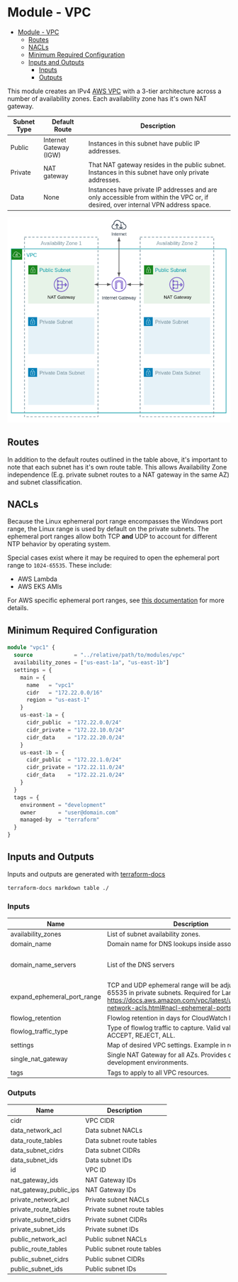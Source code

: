 # Module - VPC

- [Module - VPC](#module---vpc)
  - [Routes](#routes)
  - [NACLs](#nacls)
  - [Minimum Required Configuration](#minimum-required-configuration)
  - [Inputs and Outputs](#inputs-and-outputs)
    - [Inputs](#inputs)
    - [Outputs](#outputs)

This module creates an IPv4 [AWS VPC](https://aws.amazon.com/vpc/faqs/) with a 3-tier architecture across a number of availability zones.   Each availability zone has it's own NAT gateway.

| Subnet Type | Default Route | Description |
|------|-------------|--------|
| Public | Internet Gateway (IGW) | Instances in this subnet have public IP addresses. |
| Private | NAT gateway | That NAT gateway resides in the public subnet. Instances in this subnet have only private addresses. |
| Data | None | Instances have private IP addresses and are only accessible from within the VPC or, if desired, over internal VPN address space.|

![vpc.png](docs/vpc.png)

## Routes

In addition to the default routes outlined in the table above, it's important to note that each subnet has it's own route table.  This allows Availability Zone independence (E.g. private subnet routes to a NAT gateway in the same AZ) and subnet classification.

## NACLs

Because the Linux ephemeral port range encompasses the Windows port range, the Linux range is used by default on the private subnets.  The ephemeral port ranges allow both TCP **and** UDP to account for different NTP behavior by operating system.

Special cases exist where it may be required to open the ephemeral port range to `1024-65535`.  These include:

- AWS Lambda
- AWS EKS AMIs

For AWS specific ephemeral port ranges, see [this documentation](https://docs.aws.amazon.com/vpc/latest/userguide/vpc-network-acls.html#nacl-ephemeral-ports) for more details.

## Minimum Required Configuration

```terraform
module "vpc1" {
  source             = "../relative/path/to/modules/vpc"
  availability_zones = ["us-east-1a", "us-east-1b"]
  settings = {
    main = {
      name   = "vpc1"
      cidr   = "172.22.0.0/16"
      region = "us-east-1"
    }
    us-east-1a = {
      cidr_public  = "172.22.0.0/24"
      cidr_private = "172.22.10.0/24"
      cidr_data    = "172.22.20.0/24"
    }
    us-east-1b = {
      cidr_public  = "172.22.1.0/24"
      cidr_private = "172.22.11.0/24"
      cidr_data    = "172.22.21.0/24"
    }
  }
  tags = {
    environment = "development"
    owner       = "user@domain.com"
    managed-by  = "terraform"
  }
}
```

## Inputs and Outputs

Inputs and outputs are generated with [terraform-docs](https://github.com/segmentio/terraform-docs)

```bash
terraform-docs markdown table ./
```

### Inputs

| Name | Description | Type | Default | Required |
|------|-------------|------|---------|:-----:|
| availability\_zones | List of subnet availability zones. | `list(string)` | n/a | yes |
| domain\_name | Domain name for DNS lookups inside associated VPCs. | `string` | `"ec2.internal"` | no |
| domain\_name\_servers | List of the DNS servers | `list(string)` | <code><pre>[<br>  "AmazonProvidedDNS"<br>]<br></pre></code> | no |
| expand\_ephemeral\_port\_range | TCP and UDP ephemeral range will be adjusted to 1024-65535 in private subnets.  Required for Lambda, EKS, etc.  https://docs.aws.amazon.com/vpc/latest/userguide/vpc-network-acls.html#nacl-ephemeral-ports | `bool` | `false` | no |
| flowlog\_retention | Flowlog retention in days for CloudWatch log group. | `number` | `7` | no |
| flowlog\_traffic\_type | Type of flowlog traffic to capture.  Valid values - ACCEPT, REJECT, ALL. | `string` | `"ALL"` | no |
| settings | Map of desired VPC settings.  Example in readme.md. | `map` | n/a | yes |
| single\_nat\_gateway | Single NAT Gateway for all AZs.  Provides cost savings in development environments. | `bool` | `false` | no |
| tags | Tags to apply to all VPC resources. | `map` | `{}` | no |

### Outputs

| Name | Description |
|------|-------------|
| cidr | VPC CIDR |
| data\_network\_acl | Data subnet NACLs |
| data\_route\_tables | Data subnet route tables |
| data\_subnet\_cidrs | Data subnet CIDRs |
| data\_subnet\_ids | Data subnet IDs |
| id | VPC ID |
| nat\_gateway\_ids | NAT Gateway IDs |
| nat\_gateway\_public\_ips | NAT Gateway IDs |
| private\_network\_acl | Private subnet NACLs |
| private\_route\_tables | Private subnet route tables |
| private\_subnet\_cidrs | Private subnet CIDRs |
| private\_subnet\_ids | Private subnet IDs |
| public\_network\_acl | Public subnet NACLs |
| public\_route\_tables | Public subnet route tables |
| public\_subnet\_cidrs | Public subnet CIDRs |
| public\_subnet\_ids | Public subnet IDs |
